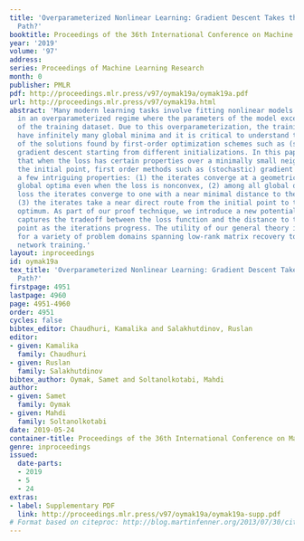 ```yaml
---
title: 'Overparameterized Nonlinear Learning: Gradient Descent Takes the Shortest
  Path?'
booktitle: Proceedings of the 36th International Conference on Machine Learning
year: '2019'
volume: '97'
address: 
series: Proceedings of Machine Learning Research
month: 0
publisher: PMLR
pdf: http://proceedings.mlr.press/v97/oymak19a/oymak19a.pdf
url: http://proceedings.mlr.press/v97/oymak19a.html
abstract: 'Many modern learning tasks involve fitting nonlinear models which are trained
  in an overparameterized regime where the parameters of the model exceed the size
  of the training dataset. Due to this overparameterization, the training loss may
  have infinitely many global minima and it is critical to understand the properties
  of the solutions found by first-order optimization schemes such as (stochastic)
  gradient descent starting from different initializations. In this paper we demonstrate
  that when the loss has certain properties over a minimally small neighborhood of
  the initial point, first order methods such as (stochastic) gradient descent have
  a few intriguing properties: (1) the iterates converge at a geometric rate to a
  global optima even when the loss is nonconvex, (2) among all global optima of the
  loss the iterates converge to one with a near minimal distance to the initial point,
  (3) the iterates take a near direct route from the initial point to this global
  optimum. As part of our proof technique, we introduce a new potential function which
  captures the tradeoff between the loss function and the distance to the initial
  point as the iterations progress. The utility of our general theory is demonstrated
  for a variety of problem domains spanning low-rank matrix recovery to shallow neural
  network training.'
layout: inproceedings
id: oymak19a
tex_title: 'Overparameterized Nonlinear Learning: Gradient Descent Takes the Shortest
  Path?'
firstpage: 4951
lastpage: 4960
page: 4951-4960
order: 4951
cycles: false
bibtex_editor: Chaudhuri, Kamalika and Salakhutdinov, Ruslan
editor:
- given: Kamalika
  family: Chaudhuri
- given: Ruslan
  family: Salakhutdinov
bibtex_author: Oymak, Samet and Soltanolkotabi, Mahdi
author:
- given: Samet
  family: Oymak
- given: Mahdi
  family: Soltanolkotabi
date: 2019-05-24
container-title: Proceedings of the 36th International Conference on Machine Learning
genre: inproceedings
issued:
  date-parts:
  - 2019
  - 5
  - 24
extras:
- label: Supplementary PDF
  link: http://proceedings.mlr.press/v97/oymak19a/oymak19a-supp.pdf
# Format based on citeproc: http://blog.martinfenner.org/2013/07/30/citeproc-yaml-for-bibliographies/
---
```

